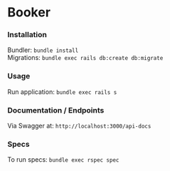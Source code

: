 # Booker

### Installation
Bundler: `bundle install` <br />
Migrations: `bundle exec rails db:create db:migrate`

### Usage
Run application: `bundle exec rails s`

### Documentation / Endpoints
Via Swagger at: `http://localhost:3000/api-docs`

### Specs
To run specs: `bundle exec rspec spec`